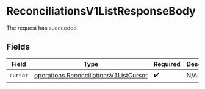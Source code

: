 # ReconciliationsV1ListResponseBody

The request has succeeded.


## Fields

| Field                                                                                            | Type                                                                                             | Required                                                                                         | Description                                                                                      |
| ------------------------------------------------------------------------------------------------ | ------------------------------------------------------------------------------------------------ | ------------------------------------------------------------------------------------------------ | ------------------------------------------------------------------------------------------------ |
| `cursor`                                                                                         | [operations.ReconciliationsV1ListCursor](../../models/operations/reconciliationsv1listcursor.md) | :heavy_check_mark:                                                                               | N/A                                                                                              |